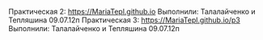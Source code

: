 Практическая 2: https://MariaTepl.github.io
Выполнили: Талалайченко и Тепляшина 09.07.12п
Практическая 3: https://MariaTepl.github.io/p3
Выполнили: Талалайченко и Тепляшина 09.07.12п
